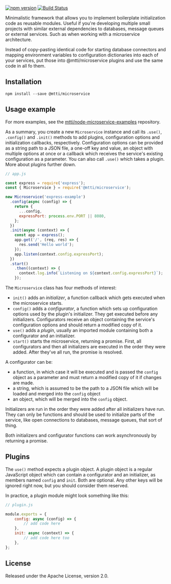 [![npm version](https://badge.fury.io/js/%40mtti%2Fmicroservice.svg)](https://badge.fury.io/js/%40mtti%2Fmicroservice) [![Build Status](https://travis-ci.org/mtti/node-microservice.svg?branch=master)](https://travis-ci.org/mtti/node-microservice)

Minimalistic framework that allows you to implement boilerplate initialization code as reusable modules. Useful if you're developing multiple small projects with similar external dependencies to databases, message queues or external services. Such as when working with a microservice architecture.

Instead of copy-pasting identical code for starting database connectors and mapping environment variables to configuration dictionaries into each of your services, put those into @mtti/microservice plugins and use the same code in all fo them.

## Installation

```
npm install --save @mtti/microservice
```

## Usage example

For more examples, see the [mtti/node-microservice-examples](https://github.com/mtti/node-microservice-examples) repository.

As a summary, you create a new `Microservice` instance and call its `.use()`, `.config()` and `.init()` methods to add plugins, configuration options and initialization callbacks, respectively. Configuration options can be provided as a string path to a JSON file, a one-off key and value, an object with multiple options at once or a callback which receives the service's existing configuration as a parameter. You can also call `.use()` which takes a plugin. More about plugins further down.

```JavaScript
// app.js

const express = require('express');
const { Microservice } = require('@mtti/microservice');

new Microservice('express-example')
  .config(async (config) => {
    return {
      ...config,
      expressPort: process.env.PORT || 8080,
    };
  })
  .init(async (context) => {
    const app = express();
    app.get('/', (req, res) => {
      res.send('Hello world');
    });
    app.listen(context.config.expressPort);
  })
  .start()
    .then((context) => {
      context.log.info(`Listening on ${context.config.expressPort}`);
    });

```

The `Microservice` class has four methods of interest:
* `init()` adds an *initializer*, a function callback which gets executed when the microservice starts.
* `config()` adds a *configurator*, a function which sets up configuration options used by the plugin's initializer. They get executed before any initializers. Configurators receive an object containing the service's configuration options and should return a modified copy of it.
* `use()` adds a *plugin*, usually an imported module containing both a configurator and an initializer.
* `start()` starts the microservice, returning a promise. First, all configurators and then all initializers are executed in the order they were added. After they've all run, the promise is resolved.

A configurator can be:

* a function, in which case it will be executed and is passed the `config` object as a parameter and must return a modified copy of it if changes are made.
* a string, which is assumed to be the path to a JSON file which will be loaded and merged into the `config` object
* an object, which will be merged into the `config` object.

Initializers are run in the order they were added after all initializers have run. They can only be functions and should be used to initialize parts of the service, like open connections to databases, message queues, that sort of thing.

Both initializers and configurator functions can work asynchronously by returning a promise.

## Plugins

The `use()` method expects a plugin object. A plugin object is a regular JavaScript object which can contain a configurator and an initializer, as members named `config` and `init`. Both are optional. Any other keys will be ignored right now, but you should consider them reserved.

In practice, a plugin module might look something like this:

```JavaScript
// plugin.js

module.exports = {
    config: async (config) => {
        // add code here
    },
    init: async (context) => {
        // add code here too
    },
};
```

## License

Released under the Apache License, version 2.0.
